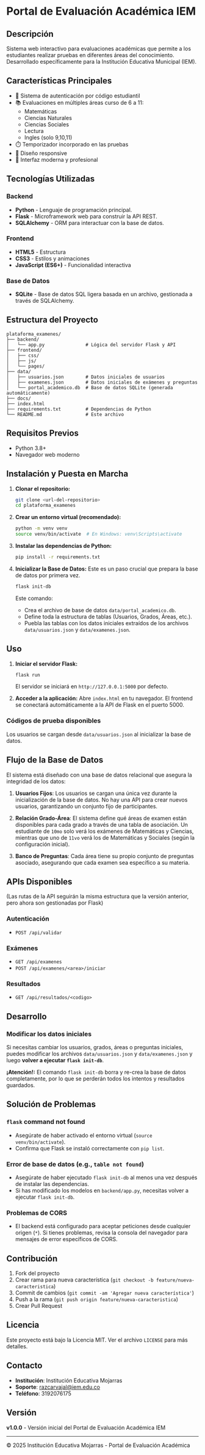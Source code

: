 # Portal de Evaluación Académica IEM

## Descripción
Sistema web interactivo para evaluaciones académicas que permite a los estudiantes realizar pruebas en diferentes áreas del conocimiento. Desarrollado específicamente para la Institución Educativa Municipal (IEM).

## Características Principales
- 🔐 Sistema de autenticación por código estudiantil
- 📚 Evaluaciones en múltiples áreas curso de 6 a 11:
  - Matemáticas
  - Ciencias Naturales
  - Ciencias Sociales
  - Lectura 
  - Ingles (solo 9,10,11)
- ⏱️ Temporizador incorporado en las pruebas
- 📱 Diseño responsive
- 🎨 Interfaz moderna y profesional

## Tecnologías Utilizadas

### Backend
- **Python** - Lenguaje de programación principal.
- **Flask** - Microframework web para construir la API REST.
- **SQLAlchemy** - ORM para interactuar con la base de datos.

### Frontend
- **HTML5** - Estructura
- **CSS3** - Estilos y animaciones
- **JavaScript (ES6+)** - Funcionalidad interactiva

### Base de Datos
- **SQLite** - Base de datos SQL ligera basada en un archivo, gestionada a través de SQLAlchemy.

## Estructura del Proyecto

```
plataforma_examenes/
├── backend/
│   └── app.py               # Lógica del servidor Flask y API
├── frontend/
│   ├── css/
│   ├── js/
│   └── pages/
├── data/
│   ├── usuarios.json        # Datos iniciales de usuarios
│   ├── examenes.json        # Datos iniciales de exámenes y preguntas
│   └── portal_academico.db  # Base de datos SQLite (generada automáticamente)
├── docs/
├── index.html
├── requirements.txt         # Dependencias de Python
└── README.md                # Este archivo
```

## Requisitos Previos
- Python 3.8+
- Navegador web moderno

## Instalación y Puesta en Marcha

1.  **Clonar el repositorio:**
    ```bash
    git clone <url-del-repositorio>
    cd plataforma_examenes
    ```

2.  **Crear un entorno virtual (recomendado):**
    ```bash
    python -m venv venv
    source venv/bin/activate  # En Windows: venv\Scripts\activate
    ```

3.  **Instalar las dependencias de Python:**
    ```bash
    pip install -r requirements.txt
    ```

4.  **Inicializar la Base de Datos:**
    Este es un paso crucial que prepara la base de datos por primera vez.
    ```bash
    flask init-db
    ```
    Este comando:
    - Crea el archivo de base de datos `data/portal_academico.db`.
    - Define toda la estructura de tablas (Usuarios, Grados, Áreas, etc.).
    - Puebla las tablas con los datos iniciales extraídos de los archivos `data/usuarios.json` y `data/examenes.json`.

## Uso

1.  **Iniciar el servidor Flask:**
    ```bash
    flask run
    ```
    El servidor se iniciará en `http://127.0.0.1:5000` por defecto.

2.  **Acceder a la aplicación:**
    Abre `index.html` en tu navegador. El frontend se conectará automáticamente a la API de Flask en el puerto 5000.

### Códigos de prueba disponibles
Los usuarios se cargan desde `data/usuarios.json` al inicializar la base de datos.

## Flujo de la Base de Datos

El sistema está diseñado con una base de datos relacional que asegura la integridad de los datos:

1.  **Usuarios Fijos**: Los usuarios se cargan una única vez durante la inicialización de la base de datos. No hay una API para crear nuevos usuarios, garantizando un conjunto fijo de participantes.

2.  **Relación Grado-Área**: El sistema define qué áreas de examen están disponibles para cada grado a través de una tabla de asociación. Un estudiante de `10mo` solo verá los exámenes de Matemáticas y Ciencias, mientras que uno de `11vo` verá los de Matemáticas y Sociales (según la configuración inicial).

3.  **Banco de Preguntas**: Cada área tiene su propio conjunto de preguntas asociado, asegurando que cada examen sea específico a su materia.

## APIs Disponibles
(Las rutas de la API seguirán la misma estructura que la versión anterior, pero ahora son gestionadas por Flask)

### Autenticación
- `POST /api/validar`

### Exámenes
- `GET /api/examenes`
- `POST /api/examenes/<area>/iniciar`

### Resultados
- `GET /api/resultados/<codigo>`

## Desarrollo

### Modificar los datos iniciales
Si necesitas cambiar los usuarios, grados, áreas o preguntas iniciales, puedes modificar los archivos `data/usuarios.json` y `data/examenes.json` y luego **volver a ejecutar `flask init-db`**. 

**¡Atención!:** El comando `flask init-db` borra y re-crea la base de datos completamente, por lo que se perderán todos los intentos y resultados guardados.

## Solución de Problemas

### `flask` command not found
- Asegúrate de haber activado el entorno virtual (`source venv/bin/activate`).
- Confirma que Flask se instaló correctamente con `pip list`.

### Error de base de datos (e.g., `table not found`)
- Asegúrate de haber ejecutado `flask init-db` al menos una vez después de instalar las dependencias.
- Si has modificado los modelos en `backend/app.py`, necesitas volver a ejecutar `flask init-db`.

### Problemas de CORS
- El backend está configurado para aceptar peticiones desde cualquier origen (`*`). Si tienes problemas, revisa la consola del navegador para mensajes de error específicos de CORS.

## Contribución
1. Fork del proyecto
2. Crear rama para nueva característica (`git checkout -b feature/nueva-caracteristica`)
3. Commit de cambios (`git commit -am 'Agregar nueva característica'`)
4. Push a la rama (`git push origin feature/nueva-caracteristica`)
5. Crear Pull Request

## Licencia
Este proyecto está bajo la Licencia MIT. Ver el archivo `LICENSE` para más detalles.

## Contacto
- **Institución**: Institución Educativa Mojarras
- **Soporte**: razcarvajal@iem.edu.co
- **Teléfono**: 3192076175

## Versión
**v1.0.0** - Versión inicial del Portal de Evaluación Académica IEM

---

© 2025 Institución Educativa Mojarras - Portal de Evaluación Académica

